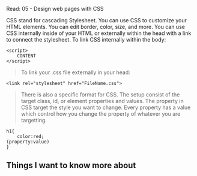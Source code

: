Read: 05 - Design web pages with CSS

CSS stand for cascading Stylesheet. You can use CSS to customize your HTML elements. You can edit border, color, size, and more. You can use CSS internally inside of your HTML or externally within the head with a link to connect the stylesheet.
To link CSS internally within the body:

    <script> 
        CONTENT
    </script>   

>To link your .css file externally in your head:

    <link rel="stylesheet" href="FileName.css">

>There is also a specific format for CSS. The setup consist of the target class, id, or element properties and values. The property in CSS target the style you want to change. Every property has a value which control how you change the property of whatever you are targetting.

    h1{
        color:red;
    (property:value)
    }

 ## Things I want to know more about
